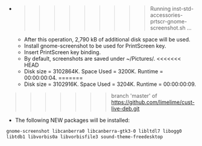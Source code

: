 * >>>>>>>>> Running inst-std-accessories-prtscr-gnome-screenshot.sh ...
  * After this operation, 2,790 kB of additional disk space will be used.
  * Install gnome-screenshot to be used for PrintScreen key.
  * Insert PrintScreen key binding.
  * By default, screenshots are saved under ~/Pictures/.
<<<<<<< HEAD
  * Disk size = 3102864K. Space Used = 3200K. Runtime = 00:00:00:04.
=======
  * Disk size = 3102916K. Space Used = 3204K. Runtime = 00:00:00:09.
>>>>>>> branch 'master' of https://github.com/limelime/cust-live-deb.git
  * The following NEW packages will be installed:
  ```bash
gnome-screenshot libcanberra0 libcanberra-gtk3-0 libltdl7 libogg0
libtdb1 libvorbis0a libvorbisfile3 sound-theme-freedesktop
  ```
